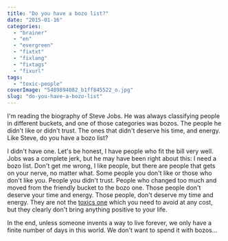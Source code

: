 ```yaml
---
title: "Do you have a bozo list?"
date: "2015-01-16"
categories: 
  - "brainer"
  - "en"
  - "evergreen"
  - "fixtxt"
  - "fixlang"
  - "fixtags"
  - "fixurl"
tags: 
  - "toxic-people"
coverImage: "5489894082_b1ff845522_o.jpg"
slug: "do-you-have-a-bozo-list"
---
```


I'm reading the biography of Steve Jobs. He was always classifying people in different buckets, and one of those categories was bozos. The people he didn't like or didn't trust. The ones that didn't deserve his time, and energy. Like Steve, do you have a bozo list?

I didn't have one. Let's be honest, I have people who fit the bill very well. Jobs was a complete jerk, but he may have been right about this: I need a bozo list. Don't get me wrong, I like people, but there are people that gets on your nerve, no matter what. Some people you don't like or those who don't like you. People you didn't trust. People who changed too much and moved from the friendly bucket to the bozo one. Those people don't deserve your time and energy. Those people, don't deserve my time and energy. They are not the [toxics one](http://fred.dev/some-people-are-toxic-run-while-you-can/ "Some people are toxic, run while you can!") which you need to avoid at any cost, but they clearly don't bring anything positive to your life.

In the end, unless someone invents a way to live forever, we only have a finite number of days in this world. We don't want to spend it with bozos...
